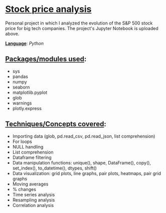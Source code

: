 # <ins>Stock price analysis</ins>
Personal project in which I analyzed the evolution of the S&P 500 stock price for big tech companies. The project's Jupyter Notebook is uploaded above.

**<ins>Language</ins>**: *Python*

## <ins>Packages/modules used</ins>:

- sys
- pandas
- numpy
- seaborn
- matplotlib.pyplot
- glob
- warnings
- plotly.express

## <ins>Techniques/Concepts covered</ins>:

- Importing data (glob, pd.read_csv, pd.read_json, list comprehension)
- For loops
- NULL handling
- List comprehension
- Dataframe filtering
- Data manipulation functions: unique(), shape, DataFrame(), copy(), set_index(), to_datetime(), dtypes, shift()
- Data visualization: grid plots, line graphs, pair plots, heatmaps, pair grid graphs
- Moving averages
- % changes
- Time series analysis
- Resampling analysis
- Correlation analysis
